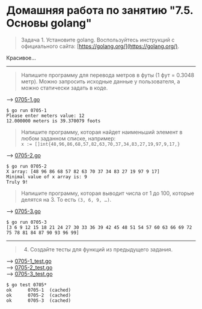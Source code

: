 # Домашняя работа по занятию "7.5. Основы golang"

> Задача 1. Установите golang. Воспользуйтесь инструкций с официального сайта: [https://golang.org/](https://golang.org/).

Красивое...

---
> Напишите программу для перевода метров в футы (1 фут = 0.3048 метр). Можно запросить исходные данные 
у пользователя, а можно статически задать в коде.

--> [0705-1.go](0705-1/0705-1.go)
```
$ go run 0705-1
Please enter meters value: 12
12.000000 meters is 39.370079 foots
```
 
> Напишите программу, которая найдет наименьший элемент в любом заданном списке, например:  
    ```
    x := []int{48,96,86,68,57,82,63,70,37,34,83,27,19,97,9,17,}
    ```
> 
--> [0705-2.go](0705-2/0705-2.go)   
```
$ go run 0705-2
X array: [48 96 86 68 57 82 63 70 37 34 83 27 19 97 9 17]
Minimal value of x array is: 9
Truly 9!
```

> Напишите программу, которая выводит числа от 1 до 100, которые делятся на 3. То есть `(3, 6, 9, …)`.

--> [0705-3.go](0705-3/0705-3.go)
```
$ go run 0705-3
[3 6 9 12 15 18 21 24 27 30 33 36 39 42 45 48 51 54 57 60 63 66 69 72 75 78 81 84 87 90 93 96 99]
```

---
> 4. Создайте тесты для функций из предыдущего задания. 

--> [0705-1_test.go](0705-1/0705-1_test.go)  
--> [0705-2_test.go](0705-2/0705-2_test.go)  
--> [0705-3_test.go](0705-3/0705-3_test.go)  

```
$ go test 0705*
ok  	0705-1	(cached)
ok  	0705-2	(cached)
ok  	0705-3	(cached)
```


